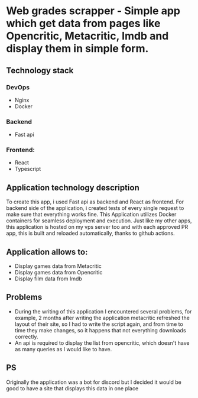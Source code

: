 # Web grades scrapper - Simple app which get data from pages like Opencritic, Metacritic, Imdb and display them in simple form. 


## Technology stack

### DevOps
- Nginx
- Docker
### Backend 
- Fast api
### Frontend:
- React
- Typescript

## Application technology description

To create this app, i used Fast api as backend and React as frontend. For backend side of the application, i created tests of every single request to make sure that everything works fine. This Application utilizes Docker containers for seamless deployment and execution. Just like my other apps, this application is hosted on my vps server too and with each approved PR app, this is built and reloaded automatically, thanks to github actions.

## Application allows to:

- Display games data from Metacritic
- Display games data from Opencritic
- Display film data from Imdb

## Problems
- During the writing of this application I encountered several problems, for example, 2 months after writing the application metacritic refreshed the layout of their site, so I had to write the script again, and from time to time they make changes, so it happens that not everything downloads correctly.
- An api is required to display the list from opencritic, which doesn't have as many queries as I would like to have.

## PS
Originally the application was a bot for discord but I decided it would be good to have a site that displays this data in one place
